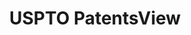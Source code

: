 ---
layout: default
bigquery: https://console.cloud.google.com/bigquery?p=patents-public-data&d=patentsview&page=dataset
citation: Attribution should be given to PatentsView for use, distribution, or derivative
  works.
code: https://github.com/CSSIP-AIR/PatentsView-Code-Snippets/
contributors: USPTO
cost: None
description: 'PatentsView includes US patent data including raw data (summaries, applications,
  pregrant applications), disambugations of inventors and assignees, and inventor
  gender estimates.  Also foreign priority data, # of figures and sheets, and government
  interest statements.'
documentation: https://patentsview.org/query/builder-faqs
last_edit: Mon, 04 Apr 2022 19:02:57 GMT
location: https://patentsview.org/
maintained_by: USPTO
record_creation_timestamp: 12/2/2020 17:20:46
schema_fields: '[''action_date'', ''group_id'', ''fname'', ''subclass'', ''symbol_position'',
  ''term_grant'', ''uuid'', ''rawassignee_id'', ''_102_date'', ''lawyer_id'', ''location_id'',
  ''section'', ''disamb_assignee_id_20190312'', ''inventor_id'', ''rawlocation_id'',
  ''section_id'', ''disclaimer_date'', ''category_id'', ''disamb_assignee_id_20190820'',
  ''deceased'', ''doctype'', ''lapse_of_patent'', ''level_three'', ''disamb_inventor_id_20191231'',
  ''country'', ''status'', ''male'', ''category'', ''rel_id'', ''disamb_assignee_id_20181127'',
  ''disamb_inventor_id_20171226'', ''application_id'', ''ipc_class'', ''f371_date'',
  ''date'', ''doc_type'', ''disamb_assignee_id_20200331'', ''disamb_inventor_id_20170307'',
  ''gi_statement'', ''applicant_type'', ''lname'', ''disamb_assignee_id_20191008'',
  ''term_disclaimer'', ''exemplary'', ''group'', ''disamb_inventor_id_20181127'',
  ''name_last'', ''abstract'', ''disamb_inventor_id_20191008'', ''rawinventor_id'',
  ''organization_id'', ''designation'', ''disamb_inventor_id_20200929'', ''assignee_id'',
  ''disamb_assignee_id_20200630'', ''f102_date'', ''disamb_inventor_id_20190820'',
  ''withdrawn'', ''disamb_inventor_id_20180528'', ''num'', ''sequence'', ''classification_level'',
  ''latitude'', ''classification_data_source'', ''field_id'', ''country_transformed'',
  ''subsection_id'', ''state_fips'', ''id'', ''disamb_assignee_id_20191231'', ''level_one'',
  ''patent_id'', ''reldocno'', ''dependent'', ''kind'', ''disamb_inventor_id_20201229'',
  ''subclass_id'', ''main_group'', ''disamb_inventor_id_20200630'', ''_371_date'',
  ''latin_name'', ''subcategory_id'', ''disamb_inventor_id_20200331'', ''publication_number'',
  ''subgroup_id'', ''term_extension'', ''county'', ''filename'', ''rule_47'', ''state'',
  ''disamb_inventor_id_20190312'', ''type'', ''city'', ''text'', ''level_two'', ''num_figures'',
  ''attribution_status'', ''longitude'', ''contract_award_number'', ''name_first'',
  ''disamb_inventor_id_20171003'', ''county_fips'', ''ipc_version_indicator'', ''relkind'',
  ''num_claims'', ''disamb_inventor_id_20170808'', ''length'', ''title'', ''citation_id'',
  ''classification_value'', ''organization'', ''disamb_assignee_id_20200929'', ''male_flag'',
  ''sector_title'', ''subgroup'', ''num_sheets'', ''latlong'', ''number'', ''name'',
  ''variety'', ''field_title'', ''role'', ''mainclass_id'', ''series_code'', ''classification_status'']'
shortname: patentsview
tags:
- disambiguation
- United States
- gender
terms_of_use: Creative Commons Attribution 4.0 International License.
timeframe: 1963-1999
title: USPTO PatentsView
uuid: cf1780b1-e265-4e49-8d1d-83b9cfe0fd9a
---